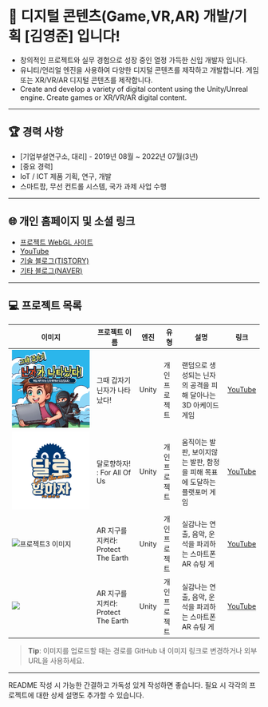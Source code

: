 # 👋 디지털 콘텐츠(Game,VR,AR) 개발/기획 [김영준] 입니다!

- 창의적인 프로젝트와 실무 경험으로 성장 중인 열정 가득한 신입 개발자 입니다.
- 유니티/언리얼 엔진을 사용하여 다양한 디지털 콘텐츠를 제작하고 개발합니다. 게임 또는 XR/VR/AR 디지털 콘텐츠를 제작합니다.
- Create and develop a variety of digital content using the Unity/Unreal engine. Create games or XR/VR/AR digital content.

---

## 🏆 경력 사항
- [기업부설연구소, 대리] - 2019년 08월 ~ 2022년 07월(3년)
- [중요 경력]
- IoT / ICT 제품 기획, 연구, 개발
- 스마트팜, 무선 컨트롤 시스템, 국가 과제 사업 수행

---

## 🌐 개인 홈페이지 및 소셜 링크
- [프로젝트 WebGL 사이트](https://kyj931221.github.io/DevPort/entrance)
- [YouTube](https://www.youtube.com/@%EA%B9%80%EC%98%81%EC%A4%80-l2z)
- [기술 블로그(TISTORY)](https://kyj931221.tistory.com/)
- [기타 블로그(NAVER)](https://blog.naver.com/opa1003)

---

## 💻 프로젝트 목록

| 이미지 | 프로젝트 이름 | 엔진 | 유형 | 설명 | 링크 |
|--------|---------------|------|------|------|------|
| ![프로젝트1 이미지](https://github.com/kyj931221/01.Then-a-ninja-suddenly-appeared/blob/main/Main_Dodge/Assets/Image/App_Icon.png) | 그때 갑자기 닌자가 나타났다! | Unity | 개인 프로젝트 | 랜덤으로 생성되는 닌자의 공격을 피해 달아나는 3D 아케이드 게임 | [YouTube](https://youtu.be/Glp0o2QQ7OE?si=2zMwMkQbuy0_3idI) |
| ![프로젝트2 이미지](https://github.com/kyj931221/02.for-all-of-us/blob/main/ForAOU/Assets/Image/Go%20to%20the%20moon.png) | 달로향하자! : For All Of Us | Unity | 개인 프로젝트 | 움직이는 발판, 보이지않는 발판, 함정을 피해 목표에 도달하는 플랫포머 게임 | [YouTube](https://youtu.be/9kRKZsyv2NQ?si=L3eqRcAW0Dwz6iLN) |
| ![프로젝트3 이미지](https://github.com/kyj931221/03.Protect-the-Earth/blob/main/Protect%20the%20Earth/Assets/Images/NEW%20%EC%A7%80%EA%B5%AC%EB%A5%BC%20%EC%A7%80%EC%BC%9C%EB%9D%BC.png) | AR 지구를지켜라: Protect The Earth | Unity | 개인 프로젝트 | 실감나는 연출, 음악, 운석을 파괴하는 스마트폰 AR 슈팅 게 | [YouTube](https://youtu.be/3ULUfv5EggE?si=5Kouzo2wytVX0sEN) |
| <img src="https://github.com/kyj931221/03.Protect-the-Earth/blob/main/Protect%20the%20Earth/Assets/Images/NEW%20%EC%A7%80%EA%B5%AC%EB%A5%BC%20%EC%A7%80%EC%BC%9C%EB%9D%BC.png" width="100" /> | AR 지구를지켜라: Protect The Earth | Unity | 개인 프로젝트 | 실감나는 연출, 음악, 운석을 파괴하는 스마트폰 AR 슈팅 게 | [YouTube](https://youtu.be/3ULUfv5EggE?si=5Kouzo2wytVX0sEN) |

> **Tip**: 이미지를 업로드할 때는 경로를 GitHub 내 이미지 링크로 변경하거나 외부 URL을 사용하세요. 

---

README 작성 시 가능한 간결하고 가독성 있게 작성하면 좋습니다. 필요 시 각각의 프로젝트에 대한 상세 설명도 추가할 수 있습니다.
